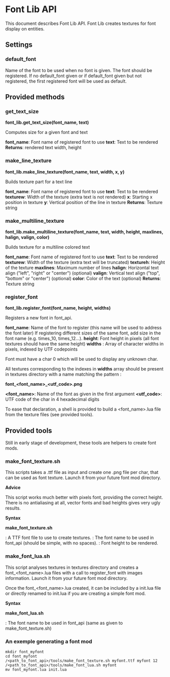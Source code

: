 # Font Lib API
This document describes Font Lib API. Font Lib creates textures for font display on entities.

## Settings
### default_font
Name of the font to be used when no font is given. The font should be registered.
If no default\_font given or if default\_font given but not registered, the first registered font will be used as default.

## Provided methods
### get\_text\_size
**font\_lib.get\_text\_size(font\_name, text)**

Computes size for a given font and text

**font\_name**: Font name of registered font to use
**text**: Text to be rendered
**Returns**: rendered text width, height

### make\_line\_texture
**font\_lib.make\_line\_texture(font\_name, text, width, x, y)**

Builds texture part for a text line

**font\_name**: Font name of registered font to use
**text**: Text to be rendered
**texturew**: Width of the texture (extra text is not rendered)
**x**: Starting x position in texture
**y**: Vertical position of the line in texture
**Returns**: Texture string

### make\_multiline\_texture
**font\_lib.make\_multiline\_texture(font\_name, text, width, height, maxlines, halign, valign, color)**

Builds texture for a multiline colored text

**font\_name**: Font name of registered font to use
**text**: Text to be rendered
**texturew**: Width of the texture (extra text will be truncated)
**textureh**: Height of the texture
**maxlines**: Maximum number of lines
**halign**: Horizontal text align ("left", "right" or "center") (optional)
**valign**: Vertical text align ("top", "bottom" or "center") (optional)
**color**: Color of the text (optional)
**Returns**: Texture string

### register\_font
**font\_lib.register_font(font\_name, height, widths)**

Registers a new font in font_api.

**font\_name**: Name of the font to register (this name will be used to address the font later)
If registering different sizes of the same font, add size in the font name (e.g. times\_10,  times\_12...).
**height**: Font height in pixels (all font textures should have the same height)
**widths** : Array of character widths in pixels, indexed by UTF codepoints

Font must have a char 0 which will be used to display any unknown char.

All textures corresponding to the indexes in **widths** array should be present in textures directory with a name matching the pattern :

**font\_<font\_name>_<utf\_code>.png**

**<font\_name>**: Name of the font as given in the first argument
**<utf\_code>**: UTF code of the char in 4 hexadecimal digits

To ease that declaration, a shell is provided to build a <font\_name>.lua file from the texture files (see provided tools).

## Provided tools

Still in early stage of development, these tools are helpers to create font mods.

### make_font_texture.sh

This scripts takes a .ttf file as input and create one .png file per char, that can be used as font texture. Launch it from your future font mod directory. 

__Advice__

This script works much better with pixels font, providing the correct height. There is no antialiasing at all, vector fonts and bad heights gives very ugly results.

__Syntax__

**make\_font\_texture.sh <fontfile> <fontname> <fontsize>**

**<fontfile>**: A TTF font file to use to create textures.
**<fontname>**: The font name to be used in font_api (should be simple, with no spaces).
**<fontsize>**: Font height to be rendered.

### make_font_lua.sh

This script analyses textures in textures directory and creates a font\_<font\_name>.lua files with a call to register_font with images information. Launch it from your future font mod directory. 

Once the font\_<font\_name>.lua created, it can be included by a init.lua file or directly renamed to init.lua if you are creating a simple font mod.

__Syntax__

**make\_font_lua.sh <fontname>**

**<fontname>**: The font name to be used in font_api (same as given to make\_font\_texture.sh)

### An exemple generating a font mod

    mkdir font_myfont
    cd font_myfont
    /<path_to_font_api>/tools/make_font_texture.sh myfont.ttf myfont 12
    /<path_to_font_api>/tools/make_font_lua.sh myfont
    mv font_myfont.lua init.lua





